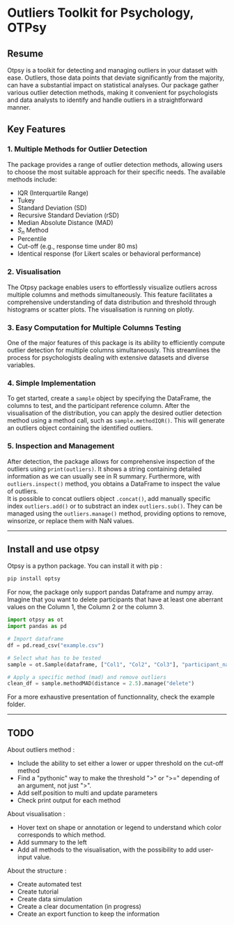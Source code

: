 # Outliers Toolkit for Psychology, OTPsy

## Resume

Otpsy is a toolkit for detecting and managing outliers in your dataset with ease. Outliers, those data points that deviate significantly from the majority, can have a substantial impact on statistical analyses. Our package gather various outlier detection methods, making it convenient for psychologists and data analysts to identify and handle outliers in a straightforward manner.

## Key Features

### 1. Multiple Methods for Outlier Detection

The package provides a range of outlier detection methods, allowing users to choose the most suitable approach for their specific needs. The available methods include:

* IQR (Interquartile Range)
* Tukey
* Standard Deviation (SD)
* Recursive Standard Deviation (rSD)
* Median Absolute Distance (MAD)
* $S_n$ Method
* Percentile
* Cut-off (e.g., response time under 80 ms)
* Identical response (for Likert scales or behavioral performance)
  
### 2. Visualisation

The Otpsy package enables users to effortlessly visualize outliers across multiple columns and methods simultaneously. This feature facilitates a comprehensive understanding of data distribution and threshold through histograms or scatter plots. The visualisation is running on plotly.

### 3. Easy Computation for Multiple Columns Testing

One of the major features of this package is its ability to efficiently compute outlier detection for multiple columns simultaneously. This streamlines the process for psychologists dealing with extensive datasets and diverse variables.

### 4. Simple Implementation

To get started, create a `sample` object by specifying the DataFrame, the columns to test, and the participant reference column. After the visualisation of the distribution, you can apply the desired outlier detection method using a method call, such as `sample.methodIQR()`. This will generate an outliers object containing the identified outliers.

### 5. Inspection and Management

After detection, the package allows for comprehensive inspection of the outliers using `print(outliers)`. It shows a string containing detailed information as we can usually see in R summary. Furthermore, with `outliers.inspect()` method, you obtains a DataFrame to inspect the value of outliers.  
It is possible to concat outliers object `.concat()`, add manually specific index `outliers.add()` or to substract an index `outliers.sub()`. They can be managed using the `outliers.manage()` method, providing options to remove, winsorize, or replace them with NaN values.

---

## Install and use otpsy

Otpsy is a python package. You can install it with pip :

```python
pip install optsy
```

For now, the package only support pandas Dataframe and numpy array.
Imagine that you want to delete participants that have at least one
aberrant values on the Column 1, the Column 2 or the column 3.

```python
import otpsy as ot
import pandas as pd

# Import dataframe
df = pd.read_csv("example.csv")

# Select what has to be tested
sample = ot.Sample(dataframe, ["Col1", "Col2", "Col3"], "participant_name")

# Apply a specific method (mad) and remove outliers 
clean_df = sample.methodMAD(distance = 2.5).manage("delete")
```

For a more exhaustive presentation of functionnality, check the example folder.

---

## TODO

About outliers method :

* Include the ability to set either a lower or upper threshold on the cut-off method
* Find a "pythonic" way to make the threshold ">" or ">=" depending of an argument, not just ">".
* Add self.position to multi and update parameters
* Check print output for each method

About visualisation :

* Hover text on shape or annotation or legend to understand which color corresponds to which method.
* Add summary to the left
* Add all methods to the visualisation, with the possibility to add user-input value.

About the structure :

* Create automated test
* Create tutorial
* Create data simulation
* Create a clear documentation (in progress)
* Create an export function to keep the information

